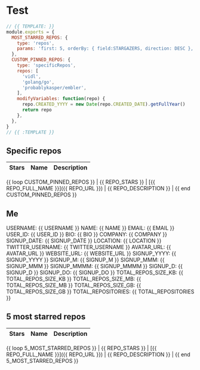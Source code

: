# Test

```js
// {{ TEMPLATE: }}
module.exports = {
  MOST_STARRED_REPOS: {
    type: 'repos',
    params: 'first: 5, orderBy: { field:STARGAZERS, direction: DESC }, privacy: PUBLIC',
  },
  CUSTOM_PINNED_REPOS: {
    type: 'specificRepos',
    repos: [
      'vidl',
      'golang/go',
      'probablykasper/embler',
    ],
    modifyVariables: function(repo) {
      repo.CREATED_YYYY = new Date(repo.CREATED_DATE).getFullYear()
      return repo
    },
  },
}
// {{ :TEMPLATE }}
```

## Specific repos

| Stars       | Name       | Description       |
| ----------- | ---------- | ----------------- |
{{ loop CUSTOM_PINNED_REPOS }}
| {{ REPO_STARS }} | [{{ REPO_FULL_NAME }}]({{ REPO_URL }}) | {{ REPO_DESCRIPTION }} |
{{ end CUSTOM_PINNED_REPOS }}

## Me

USERNAME: {{ USERNAME }}
NAME: {{ NAME }}
EMAIL: {{ EMAIL }}
USER_ID: {{ USER_ID }}
BIO: {{ BIO }}
COMPANY: {{ COMPANY }}
SIGNUP_DATE: {{ SIGNUP_DATE }}
LOCATION: {{ LOCATION }}
TWITTER_USERNAME: {{ TWITTER_USERNAME }}
AVATAR_URL: {{ AVATAR_URL }}
WEBSITE_URL: {{ WEBSITE_URL }}
SIGNUP_YYYY: {{ SIGNUP_YYYY }}
SIGNUP_M: {{ SIGNUP_M }}
SIGNUP_MMM: {{ SIGNUP_MMM }}
SIGNUP_MMMM: {{ SIGNUP_MMMM }}
SIGNUP_D: {{ SIGNUP_D }}
SIGNUP_DO: {{ SIGNUP_DO }}
TOTAL_REPOS_SIZE_KB: {{ TOTAL_REPOS_SIZE_KB }}
TOTAL_REPOS_SIZE_MB: {{ TOTAL_REPOS_SIZE_MB }}
TOTAL_REPOS_SIZE_GB: {{ TOTAL_REPOS_SIZE_GB }}
TOTAL_REPOSITORIES: {{ TOTAL_REPOSITORIES }}

## 5 most starred repos

|Stars|Name|Description|
|---|---|---|
{{ loop 5_MOST_STARRED_REPOS }}
| {{ REPO_STARS }} | [{{ REPO_FULL_NAME }}]({{ REPO_URL }}) | {{ REPO_DESCRIPTION }} |
{{ end 5_MOST_STARRED_REPOS }}

